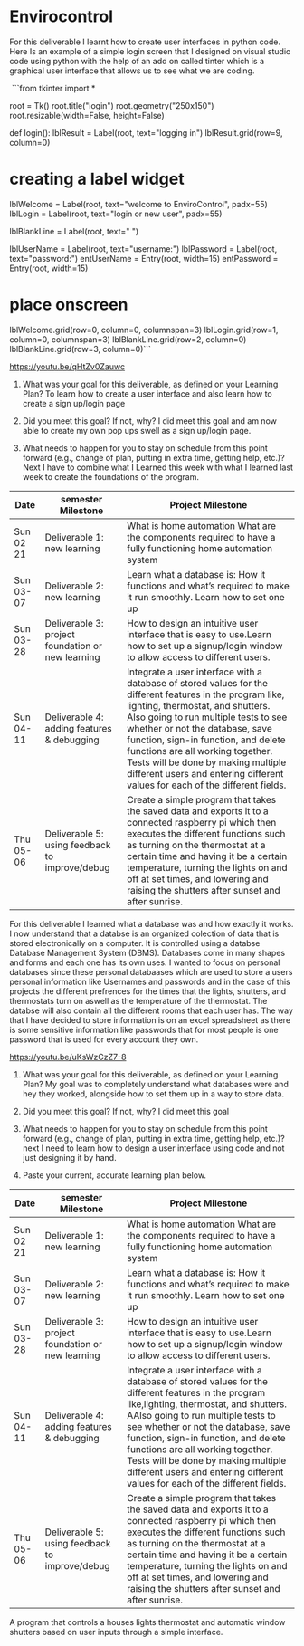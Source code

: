 # Envirocontrol
For this deliverable I learnt how to create user interfaces in python code. Here Is an example of a simple login screen that I designed on visual studio code using python with the help of an add on called tinter which is a graphical user interface that allows us to see what we are coding.

 ```from tkinter import *

root = Tk()
root.title("login")
root.geometry("250x150")
root.resizable(width=False, height=False)


def login():
    lblResult = Label(root, text="logging in")
    lblResult.grid(row=9, column=0)


# creating a label widget
lblWelcome = Label(root, text="welcome to EnviroControl", padx=55)
lblLogin = Label(root, text="login or new user", padx=55)

lblBlankLine = Label(root, text="      ")

lblUserName = Label(root, text="username:")
lblPassword = Label(root, text="password:")
entUserName = Entry(root, width=15)
entPassword = Entry(root, width=15)

# place onscreen
lblWelcome.grid(row=0, column=0, columnspan=3)
lblLogin.grid(row=1, column=0, columnspan=3)
lblBlankLine.grid(row=2, column=0)
lblBlankLine.grid(row=3, column=0)```

https://youtu.be/qHtZv0Zauwc

1. What was your goal for this deliverable, as defined on your Learning Plan?
To learn how to create a user interface and also learn how to create a sign up/login page

2. Did you meet this goal? If not, why?
I did meet this goal and am now able to create my own pop ups swell as a sign up/login page.

3. What needs to happen for you to stay on schedule from this point forward (e.g., change of plan, putting in extra time, getting help, etc.)? 
Next I have to combine what I Learned this week with what I learned last week to create the foundations of the program.

Date|semester Milestone|Project Milestone
----|------------------|------------------
Sun 02 21|Deliverable 1: new learning|What is home automation What are the components required to have a fully functioning home automation system
Sun 03-07|Deliverable 2: new learning|Learn what a database is: How it functions and what’s required to make it run smoothly. Learn how to set one up
Sun 03-28|Deliverable 3: project foundation or new learning|How to design an intuitive user interface that is easy to use.Learn how to set up a signup/login window to allow access to different users.
Sun 04-11|Deliverable 4: adding features & debugging| Integrate a user interface with a database of stored values for the different features in the program like, lighting, thermostat, and shutters. Also going to run multiple tests to see whether or not the database, save function, sign-in function, and delete functions are all working together. Tests will be done by making multiple different users and entering different values for each of the different fields.
Thu 05-06|Deliverable 5: using feedback to improve/debug|Create a simple program that takes the saved data and exports it to a connected raspberry pi which then executes the different functions such as turning on the thermostat at a certain time and having it be a certain temperature, turning the lights on and off at set times, and lowering and raising the shutters after sunset and after sunrise.


For this deliverable I learned what a database was and how exactly it works. I now understand that a databse is an organized colection of data that is stored electronically on a computer. It is controlled using a databse Database Management System (DBMS). Databases come in many shapes and forms and each one has its own uses. I wanted to focus on personal databases since these personal databaases which are used to store a users personal information like Usernames and passwords and in the case of this projects the different prefrences for the times that the lights, shutters, and thermostats turn on aswell as the temperature of the thermostat. The databse will also contain all the different rooms that each user has. The way that I have decided to store information is on an excel spreadsheet as there is some sensitive information like passwords that for most people is one password that is used for every account they own.

https://youtu.be/uKsWzCzZ7-8

1. What was your goal for this deliverable, as defined on your Learning Plan?
My goal was to completely understand what databases were and hey they worked, alongside how to set them up in a way to store data.

2. Did you meet this goal? If not, why?
I did meet this goal

3. What needs to happen for you to stay on schedule from this point forward (e.g., change of plan, putting in extra time, getting help, etc.)?
next I need to learn how to design a user interface using code and not just designing it by hand.

4. Paste your current, accurate learning plan below.

Date|semester Milestone|Project Milestone
----|------------------|------------------
Sun 02 21|Deliverable 1: new learning|What is home automation What are the components required to have a fully functioning home automation system
Sun 03-07|Deliverable 2: new learning|Learn what a database is: How it functions and what’s required to make it run smoothly. Learn how to set one up
Sun 03-28|Deliverable 3: project foundation or new learning|How to design an intuitive user interface that is easy to use.Learn how to set up a signup/login window to allow access to different users.
Sun 04-11|Deliverable 4: adding features & debugging| Integrate a user interface with a database of stored values for the different features in the program like,lighting, thermostat, and shutters. AAlso going to run multiple tests to see whether or not the database, save function, sign-in function, and delete functions are all working together. Tests will be done by making multiple different users and entering different values for each of the different fields.
Thu 05-06|Deliverable 5: using feedback to improve/debug|Create a simple program that takes the saved data and exports it to a connected raspberry pi which then executes the different functions such as turning on the thermostat at a certain time and having it be a certain temperature, turning the lights on and off at set times, and lowering and raising the shutters after sunset and after sunrise.

A program that controls a houses lights thermostat and automatic window shutters based on user inputs through a simple interface.
